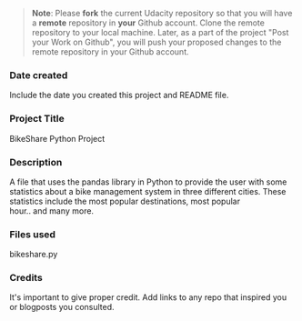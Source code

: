 >**Note**: Please **fork** the current Udacity repository so that you will have a **remote** repository in **your** Github account. Clone the remote repository to your local machine. Later, as a part of the project "Post your Work on Github", you will push your proposed changes to the remote repository in your Github account.

### Date created
Include the date you created this project and README file.

### Project Title
BikeShare Python Project

### Description
A file that uses the pandas library in Python to provide the user with some statistics about a bike management system in three different cities. These statistics include the most popular destinations, most popular hour.. and many more.

### Files used
bikeshare.py

### Credits
It's important to give proper credit. Add links to any repo that inspired you or blogposts you consulted.

